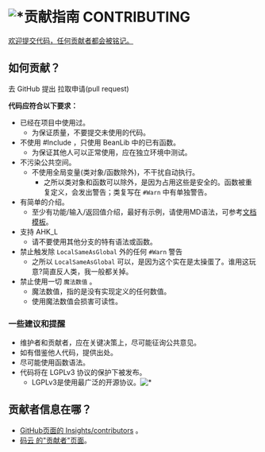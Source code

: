 # ![*](https://raw.githubusercontent.com/Oilj/GitHubPictureBed/master/AHK%E5%B0%8F%E5%9B%BE%E6%A0%87_20190105183041.png)贡献指南 CONTRIBUTING

[欢迎提交代码，任何贡献者都会被铭记。](#jumpGX)

## 如何贡献？

去 GitHub 提出 拉取申请(pull request)

**代码应符合以下要求：**

- 已经在项目中使用过。
    - 为保证质量，不要提交未使用的代码。
- 不使用 #Include ，只使用 BeanLib 中的已有函数。
    - 为保证其他人可以正常使用，应在独立环境中测试。
- 不污染公共空间。
    - 不使用全局变量(类对象/函数除外)，不干扰自动执行。
      - 之所以类对象和函数可以除外，是因为占用这些是安全的。函数被重复定义，会发出警告；类复写在 `#Warn` 中有单独警告。
- 有简单的介绍。
    - 至少有功能/输入/返回值介绍，最好有示例，请使用MD语法，可参考[文档模板](https://www.kancloud.cn/xrvu_zen/ahk_lib/902299)。
- 支持 AHK_L
    - 请不要使用其他分支的特有语法或函数。
- 禁止触发除 `LocalSameAsGlobal` 外的任何 `#Warn` 警告
    - 之所以   `LocalSameAsGlobal` 可以，是因为这个实在是太操蛋了。谁用这玩意?简直反人类，我一般都关掉。
- 禁止使用一切 `魔法数值` 。
    - 魔法数值，指的是没有实现定义的任何数值。
    - 使用魔法数值会损害可读性。

### 一些建议和提醒

- 维护者和贡献者，应在关键决策上，尽可能征询公共意见。
- 如有借鉴他人代码，提供出处。
- 尽可能使用函数语法。
- 代码将在 LGPLv3 协议的保护下被发布。
    - LGPLv3是使用最广泛的开源协议。![*](https://raw.githubusercontent.com/Oilj/GitHubPictureBed/master/LGPLv3_20190105183651.png)

## <span id="jumpGX">贡献者信息在哪？</span>
-  [GitHub页面的 Insights/contributors](https://github.com/Oilj/BeanLib/graphs/contributors) 。
-  [码云 的"贡献者"页面](https://gitee.com/xrvu_zen/BeanLib/repository/stats/master)。
